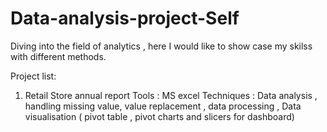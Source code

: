 # Data-analysis-project-Self

Diving into the field of analytics , here I would like to show case my skilss with different methods.

Project list:
1) Retail Store annual report
   Tools : MS excel
   Techniques : Data analysis , handling missing value, value replacement , data processing , Data visualisation ( pivot table , pivot charts and slicers for dashboard)
